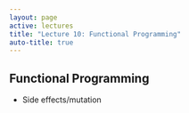 ```yaml
---
layout: page
active: lectures
title: "Lecture 10: Functional Programming"
auto-title: true
---
```





## Functional Programming

- Side effects/mutation

